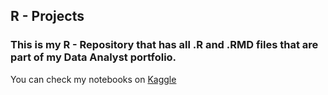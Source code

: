 ## R - Projects
### This is my R - Repository that has all .R and .RMD files that are part of my Data Analyst portfolio.

 You can check my notebooks on [Kaggle](https://www.kaggle.com/drshashikanthvydyula/code)
 
